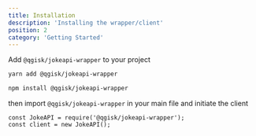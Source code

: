 ```yaml
---
title: Installation
description: 'Installing the wrapper/client'
position: 2
category: 'Getting Started'
---
```


Add `@qgisk/jokeapi-wrapper` to your project

<code-group>
  <code-block label="Yarn" active>

```bash
yarn add @qgisk/jokeapi-wrapper
```

</code-block>
<code-block label="NPM">

```bash
npm install @qgisk/jokeapi-wrapper
```

</code-block>
</code-group>

then import `@qgisk/jokeapi-wrapper` in your main file and initiate the client

```js[index.js]
const JokeAPI = require('@qgisk/jokeapi-wrapper');
const client = new JokeAPI();
```
